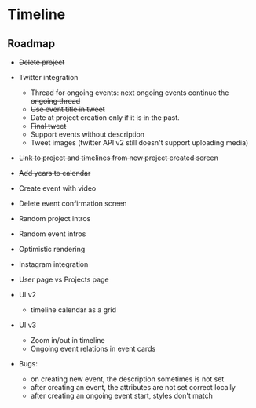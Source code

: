 # Timeline

## Roadmap
- ~~Delete project~~
- Twitter integration
  - ~~Thread for ongoing events: next ongoing events continue the ongoing thread~~
  - ~~Use event title in tweet~~
  - ~~Date at project creation only if it is in the past.~~
  - ~~Final tweet~~
  - Support events without description
  - Tweet images (twitter API v2 still doesn't support uploading media)
- ~~Link to project and timelines from new project created screen~~
- ~~Add years to calendar~~
- Create event with video
- Delete event confirmation screen
- Random project intros
- Random event intros
- Optimistic rendering
- Instagram integration
- User page vs Projects page
- UI v2
  - timeline calendar as a grid
- UI v3
  - Zoom in/out in timeline
  - Ongoing event relations in event cards

- Bugs:
  - on creating new event, the description sometimes is not set
  - after creating an event, the attributes are not set correct locally
  - after creating an ongoing event start, styles don't match